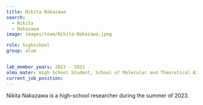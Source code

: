 ```yaml
---
title: Nikita Nakazawa
search:
  - Nikita 
  - Nakazawa
image: images/team/Nikita-Nakazawa.jpeg

role: highschool
group: alum


lab_member_years: 2023 - 2023
alma_mater: High School Student, School of Molecular and Theoretical Biology, Tartu, Estonia
current_job_position:
---
```


Nikita Nakazawa is a high-school researcher during the summer of 2023. 

